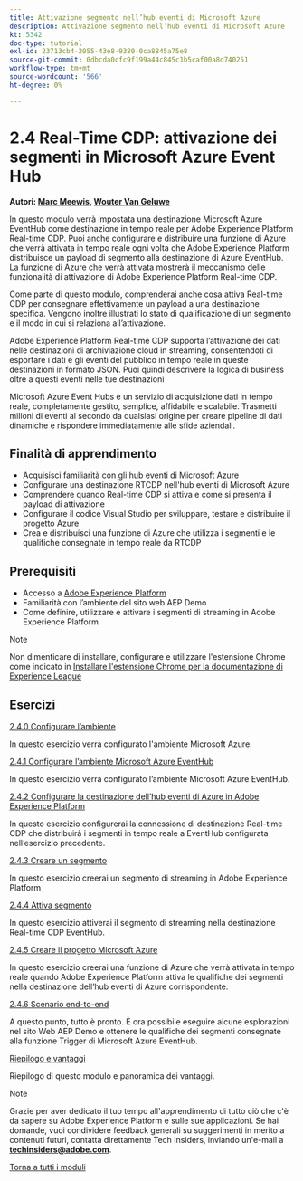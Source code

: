 ```yaml
---
title: Attivazione segmento nell’hub eventi di Microsoft Azure
description: Attivazione segmento nell’hub eventi di Microsoft Azure
kt: 5342
doc-type: tutorial
exl-id: 23713cb4-2055-43e8-9380-0ca8845a75e8
source-git-commit: 0dbcda0cfc9f199a44c845c1b5caf00a8d740251
workflow-type: tm+mt
source-wordcount: '566'
ht-degree: 0%

---
```


# 2.4 Real-Time CDP: attivazione dei segmenti in Microsoft Azure Event Hub

**Autori: [Marc Meewis](https://www.linkedin.com/in/marcmeewis/), [Wouter Van Geluwe](https://www.linkedin.com/in/woutervangeluwe/)**

In questo modulo verrà impostata una destinazione Microsoft Azure EventHub come destinazione in tempo reale per Adobe Experience Platform Real-time CDP. Puoi anche configurare e distribuire una funzione di Azure che verrà attivata in tempo reale ogni volta che Adobe Experience Platform distribuisce un payload di segmento alla destinazione di Azure EventHub. La funzione di Azure che verrà attivata mostrerà il meccanismo delle funzionalità di attivazione di Adobe Experience Platform Real-time CDP.

Come parte di questo modulo, comprenderai anche cosa attiva Real-time CDP per consegnare effettivamente un payload a una destinazione specifica. Vengono inoltre illustrati lo stato di qualificazione di un segmento e il modo in cui si relaziona all’attivazione.

Adobe Experience Platform Real-time CDP supporta l’attivazione dei dati nelle destinazioni di archiviazione cloud in streaming, consentendoti di esportare i dati e gli eventi del pubblico in tempo reale in queste destinazioni in formato JSON. Puoi quindi descrivere la logica di business oltre a questi eventi nelle tue destinazioni

Microsoft Azure Event Hubs è un servizio di acquisizione dati in tempo reale, completamente gestito, semplice, affidabile e scalabile. Trasmetti milioni di eventi al secondo da qualsiasi origine per creare pipeline di dati dinamiche e rispondere immediatamente alle sfide aziendali.

## Finalità di apprendimento

- Acquisisci familiarità con gli hub eventi di Microsoft Azure
- Configurare una destinazione RTCDP nell&#39;hub eventi di Microsoft Azure
- Comprendere quando Real-time CDP si attiva e come si presenta il payload di attivazione
- Configurare il codice Visual Studio per sviluppare, testare e distribuire il progetto Azure
- Crea e distribuisci una funzione di Azure che utilizza i segmenti e le qualifiche consegnate in tempo reale da RTCDP

## Prerequisiti

- Accesso a [Adobe Experience Platform](https://experience.adobe.com/platform)
- Familiarità con l’ambiente del sito web AEP Demo
- Come definire, utilizzare e attivare i segmenti di streaming in Adobe Experience Platform

>[!NOTE]
>
>Non dimenticare di installare, configurare e utilizzare l&#39;estensione Chrome come indicato in [Installare l&#39;estensione Chrome per la documentazione di Experience League](../../gettingstarted/gettingstarted/ex1.md)

## Esercizi

[2.4.0 Configurare l’ambiente](./ex0.md)

In questo esercizio verrà configurato l&#39;ambiente Microsoft Azure.

[2.4.1 Configurare l’ambiente Microsoft Azure EventHub](./ex1.md)

In questo esercizio verrà configurato l’ambiente Microsoft Azure EventHub.

[2.4.2 Configurare la destinazione dell’hub eventi di Azure in Adobe Experience Platform](./ex2.md)

In questo esercizio configurerai la connessione di destinazione Real-time CDP che distribuirà i segmenti in tempo reale a EventHub configurata nell’esercizio precedente.

[2.4.3 Creare un segmento](./ex3.md)

In questo esercizio creerai un segmento di streaming in Adobe Experience Platform

[2.4.4 Attiva segmento](./ex4.md)

In questo esercizio attiverai il segmento di streaming nella destinazione Real-time CDP EventHub.

[2.4.5 Creare il progetto Microsoft Azure](./ex5.md)

In questo esercizio creerai una funzione di Azure che verrà attivata in tempo reale quando Adobe Experience Platform attiva le qualifiche dei segmenti nella destinazione dell’hub eventi di Azure corrispondente.

[2.4.6 Scenario end-to-end](./ex6.md)

A questo punto, tutto è pronto. È ora possibile eseguire alcune esplorazioni nel sito Web AEP Demo e ottenere le qualifiche dei segmenti consegnate alla funzione Trigger di Microsoft Azure EventHub.

[Riepilogo e vantaggi](./summary.md)

Riepilogo di questo modulo e panoramica dei vantaggi.

>[!NOTE]
>
>Grazie per aver dedicato il tuo tempo all&#39;apprendimento di tutto ciò che c&#39;è da sapere su Adobe Experience Platform e sulle sue applicazioni. Se hai domande, vuoi condividere feedback generali su suggerimenti in merito a contenuti futuri, contatta direttamente Tech Insiders, inviando un&#39;e-mail a **techinsiders@adobe.com**.

[Torna a tutti i moduli](../../../overview.md)
